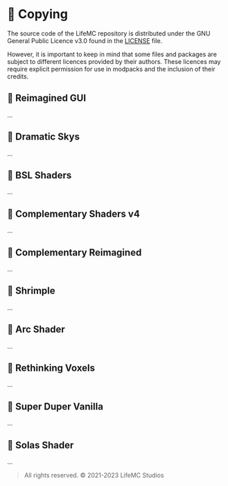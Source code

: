 # 📜 Copying

The source code of the LifeMC repository is distributed under the GNU General Public Licence v3.0 found in the [LICENSE](LICENSE) file.

However, it is important to keep in mind that some files and packages are subject to different licences provided by their authors. These licences may require explicit permission for use in modpacks and the inclusion of their credits.

## 🎨 Reimagined GUI

...

## 🎨 Dramatic Skys

...

## 🌟 BSL Shaders

...

## 🌟 Complementary Shaders v4

...

## 🌟 Complementary Reimagined

...

## 🌟 Shrimple

...

## 🌟 Arc Shader

...

## 🌟 Rethinking Voxels

...

## 🌟 Super Duper Vanilla

...

## 🌟 Solas Shader

...

> All rights reserved. © 2021-2023 LifeMC Studios

